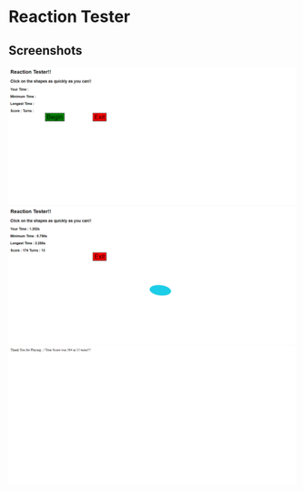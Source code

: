 # Reaction Tester

## Screenshots
  ![Home](/home.png)
  ![clickshapes](/clickshapes.png)
  ![Exit](/exit.png)
  
  
